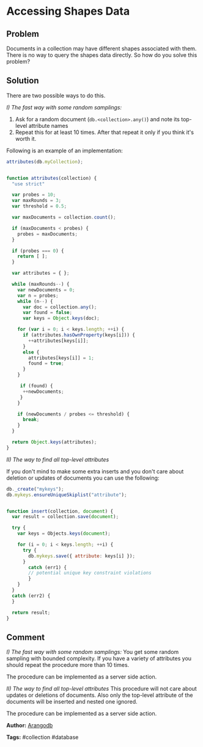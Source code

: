 # Accessing Shapes Data

## Problem
Documents in a collection may have different shapes associated with them. There is no way to query the shapes data directly. So how do you solve this problem?

## Solution
There are two possible ways to do this. 

*I) The fast way with some random samplings:*

1. Ask for a random document (`db.<collection>.any()`) and note its top-level attribute names
2. Repeat this for at least 10 times. After that repeat it only if you think it's worth it. 

Following is an example of an implementation:

```js
attributes(db.myCollection);


function attributes(collection) {
  "use strict"

  var probes = 10;
  var maxRounds = 3;
  var threshold = 0.5;

  var maxDocuments = collection.count();

  if (maxDocuments < probes) {
    probes = maxDocuments;
  }

  if (probes === 0) {
    return [ ];
  }

  var attributes = { };

  while (maxRounds--) {
    var newDocuments = 0;
    var n = probes;
    while (n--) {
      var doc = collection.any();
      var found = false;
      var keys = Object.keys(doc);

    for (var i = 0; i < keys.length; ++i) {
      if (attributes.hasOwnProperty(keys[i])) {
        ++attributes[keys[i]];
      }
      else {
        attributes[keys[i]] = 1;
        found = true;
      }
    }

     if (found) {
      ++newDocuments;
     }
    }

    if (newDocuments / probes <= threshold) {
      break;
    }
  }

  return Object.keys(attributes); 
} 
```

*II) The way to find all top-level attributes*

If you don't mind to make some extra inserts and you don't care about deletion or updates of documents you can use the following:

```js
db._create("mykeys");
db.mykeys.ensureUniqueSkiplist("attribute");


function insert(collection, document) {
  var result = collection.save(document);

  try { 
    var keys = Objects.keys(document);

    for (i = 0; i < keys.length; ++i) {
      try {
        db.mykeys.save({ attribute: keys[i] });
      } 
        catch (err1) {
        // potential unique key constraint violations
        }
    } 
  }
  catch (err2) {
  }

  return result;
}
```

## Comment

*I) The fast way with some random samplings:*
You get some random sampling with bounded complexity. 
If you have a variety of attributes you should repeat the procedure more than 10 times.

The procedure can be implemented as a server side action. 

*II) The way to find all top-level attributes*
This procedure will not care about updates or deletions of documents.
Also only the top-level attribute of the documents will be inserted and nested one ignored. 

The procedure can be implemented as a server side action. 

**Author:** [Arangodb](https://github.com/arangodb)

**Tags:** #collection #database